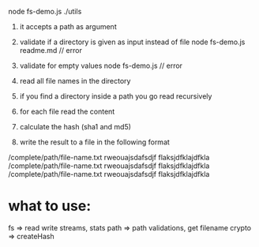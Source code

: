 node fs-demo.js ./utils

1. it accepts a path as argument
2. validate if a directory is given as input instead of file
    node fs-demo.js readme.md // error
3. validate for empty values
    node fs-demo.js // error

4. read all file names in the directory
5. if you find a directory inside a path you go read recursively

7. for each file read the content
8. calculate the hash (sha1 and md5)
9. write the result to a file in the following format

/complete/path/file-name.txt  rweouajsdafsdjf  flaksjdfklajdfkla
/complete/path/file-name.txt  rweouajsdafsdjf  flaksjdfklajdfkla
/complete/path/file-name.txt  rweouajsdafsdjf  flaksjdfklajdfkla

what to use:
============
fs => read write streams, stats
path => path validations, get filename
crypto => createHash
